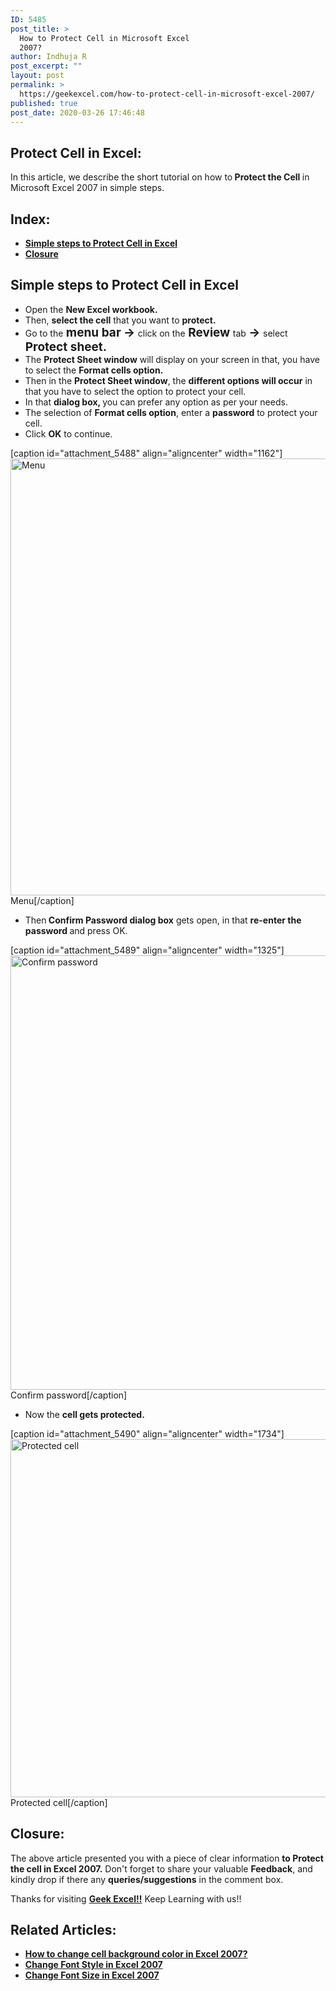 ```yaml
---
ID: 5485
post_title: >
  How to Protect Cell in Microsoft Excel
  2007?
author: Indhuja R
post_excerpt: ""
layout: post
permalink: >
  https://geekexcel.com/how-to-protect-cell-in-microsoft-excel-2007/
published: true
post_date: 2020-03-26 17:46:48
---
```

<h2>Protect Cell in Excel:</h2>
In this article, we describe the short tutorial on how to<b> Protect the Cell </b>in Microsoft Excel 2007 in simple steps.
<h2>Index:</h2>
<ul>
 	<li><a href="#1"><strong>Simple steps to Protect Cell in Excel</strong></a></li>
 	<li><a href="#2"><b>Closure</b></a></li>
</ul>
<h2 id="1">Simple steps to Protect Cell in Excel</h2>
<ul>
 	<li>Open the <strong>New Excel workbook.</strong></li>
 	<li>Then, <strong>select the cell</strong> that you want to <strong>protect.</strong></li>
 	<li>Go to the<strong style="font-size: 19px;"> menu bar → </strong>click on the<strong style="font-size: 19px;"> Review </strong>tab<strong style="font-size: 19px;"> → </strong>select <strong style="font-size: 19px;">Protect sheet.</strong></li>
 	<li>The <strong>Protect Sheet window</strong> will display on your screen in that, you have to select the <strong>Format cells option.</strong></li>
 	<li>Then in the <strong>Protect Sheet window</strong>, the <strong>different options will occur</strong> in that you have to select the option to protect your cell.</li>
 	<li>In that <strong>dialog box, </strong>you can prefer any option as per your needs.</li>
 	<li>The selection of <strong>Format cells option</strong>, enter a <strong>password</strong> to protect your cell.</li>
 	<li>Click <strong>OK</strong> to continue.</li>
</ul>
[caption id="attachment_5488" align="aligncenter" width="1162"]<img class="wp-image-5488 size-full" src="https://geekexcel.com/wp-content/uploads/2020/03/Screenshot_1-78.png" alt="Menu" width="1162" height="699" /> Menu[/caption]
<ul>
 	<li>Then<strong> Confirm Password dialog box</strong> gets open, in that <strong>re-enter the password </strong>and press OK.</li>
</ul>
[caption id="attachment_5489" align="aligncenter" width="1325"]<img class="wp-image-5489 size-full" src="https://geekexcel.com/wp-content/uploads/2020/03/Screenshot_2-75.png" alt="Confirm password " width="1325" height="695" /> Confirm password[/caption]
<ul>
 	<li>Now the <strong>cell gets protected.</strong></li>
</ul>
[caption id="attachment_5490" align="aligncenter" width="1734"]<img class="wp-image-5490 size-full" src="https://geekexcel.com/wp-content/uploads/2020/03/Screenshot_3-75.png" alt="Protected cell" width="1734" height="573" /> Protected cell[/caption]
<h2 id="2">Closure:</h2>
The above article presented you with a piece of clear information <strong>to Protect the cell in Excel 2007.</strong> Don't forget to share your valuable <strong>Feedback</strong>, and kindly drop if there any <strong>queries/suggestions</strong> in the comment box.

Thanks for visiting <strong><a href="https://geekexcel.com/">Geek Excel!!</a></strong> Keep Learning with us!!
<h2>Related Articles:</h2>
<ul>
 	<li><a href="https://geekexcel.com/how-to-change-cell-background-color-in-microsoft-excel-2007/" rel="nofollow"><strong>How to change cell background color in Excel 2007?</strong></a></li>
 	<li><a href="https://geekexcel.com/how-to-change-font-style-in-microsoft-excel-2007/" rel="nofollow"><strong>Change Font Style in Excel 2007</strong></a></li>
 	<li><a href="https://geekexcel.com/how-to-change-font-size-in-microsoft-excel-2007/" rel="nofollow"><strong>Change Font Size in Excel 2007</strong></a></li>
</ul>